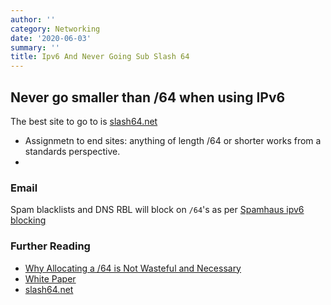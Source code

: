 ```yaml
---
author: ''
category: Networking
date: '2020-06-03'
summary: ''
title: Ipv6 And Never Going Sub Slash 64
---
```

## Never go smaller than /64 when using IPv6

The best site to go to is [slash64.net](https://slash64.net/)

* Assignmetn to end sites: anything of length /64 or shorter works from a standards perspective.
* 

### Email

Spam blacklists and DNS RBL will block on `/64`'s as per [Spamhaus ipv6 blocking](https://www.spamhaus.org/faq/section/Spamhaus%20CSS#426)

### Further Reading

* [Why Allocating a /64 is Not Wasteful and Necessary](https://etherealmind.com/allocating-64-wasteful-ipv6-not/)
* [White Paper](https://www.m3aawg.org/sites/default/files/document/M3AAWG_Inbound_IPv6_Policy_Issues-2014-09.pdf)
* [slash64.net](https://slash64.net/)
